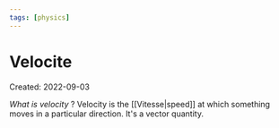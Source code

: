 ```yaml
---
tags: [physics] 
---
```

# Velocite
Created: 2022-09-03

*What is velocity*
?
Velocity is the [[Vitesse|speed]] at which something moves in a particular direction. It's a vector quantity.
<!--ID: 1664475094956-->

<!--SR:!2022-10-11,20,230-->
